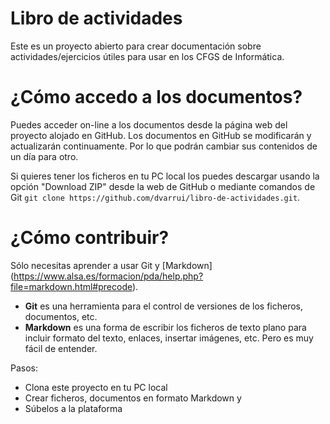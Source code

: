 # Libro de actividades
Este es un proyecto abierto para crear documentación sobre actividades/ejercicios 
útiles para usar en los CFGS de Informática.

# ¿Cómo accedo a los documentos?
Puedes acceder on-line a los documentos desde la página web del proyecto
alojado en GitHub. Los documentos en GitHub se modificarán y actualizarán
continuamente. Por lo que podrán cambiar sus contenidos de un día para otro.

Si quieres tener los ficheros en tu PC local los puedes descargar usando
la opción "Download ZIP" desde la web de GitHub o mediante comandos de Git 
`git clone https://github.com/dvarrui/libro-de-actividades.git`.

# ¿Cómo contribuir?
Sólo necesitas aprender a usar Git y [Markdown] 
(https://www.alsa.es/formacion/pda/help.php?file=markdown.html#precode).

* **Git** es una herramienta para el control de versiones de los ficheros,
documentos, etc.
* **Markdown** es una forma de escribir los ficheros de texto plano para incluir
formato del texto, enlaces, insertar imágenes, etc. Pero es muy fácil de entender.

Pasos:
* Clona este proyecto en tu PC local
* Crear ficheros, documentos en formato Markdown y
* Súbelos a la plataforma
